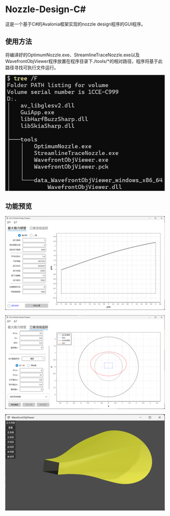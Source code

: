 # Nozzle-Design-C#

这是一个基于C#的Avalonia框架实现的nozzle design程序的GUI程序。

## 使用方法

将编译好的OptimumNozzle.exe、StreamlineTraceNozzle.exe以及WavefrontObjViewer程序放置在程序目录下./tools/*的相对路径，程序将基于此路径寻找可执行文件运行。

![文件树示例](assets/file-tree.png)

## 功能预览

![otn](assets/otn.png)

![sltn](assets/sltn.png)

![obj preview](assets/objpreview.png)
